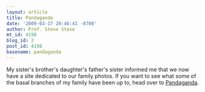 ```yaml
---
layout: article
title: Pandaganda
date: '2009-03-17 20:46:41 -0700'
author: Prof. Steve Steve
mt_id: 4198
blog_id: 2
post_id: 4198
basename: pandaganda
---
```

My sister's brother's daughter's father's sister informed me that we now have a site dedicated to our family photos.  If you want to see what some of the basal branches of my family have been up to, head over to [Pandaganda](http://pandaganda.com/).
